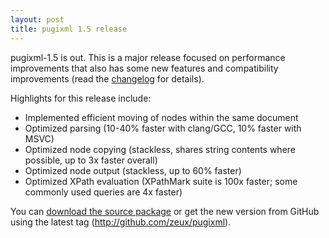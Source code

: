 ```yaml
---
layout: post
title: pugixml 1.5 release
---
```


pugixml-1.5 is out. This is a major release focused on performance improvements that also has some new features and compatibility improvements (read the [changelog](http://cdn.rawgit.com/zeux/pugixml/v1.5/docs/manual/changes.html) for details).

Highlights for this release include:

* Implemented efficient moving of nodes within the same document
* Optimized parsing (10-40% faster with clang/GCC, 10% faster with MSVC)
* Optimized node copying (stackless, shares string contents where possible, up to 3x faster overall)
* Optimized node output (stackless, up to 60% faster)
* Optimized XPath evaluation (XPathMark suite is 100x faster; some commonly used queries are 4x faster)

You can [download the source package](http://github.com/zeux/pugixml/releases/download/v1.5/pugixml-1.5.zip) or get the new version from GitHub using the latest tag (http://github.com/zeux/pugixml).